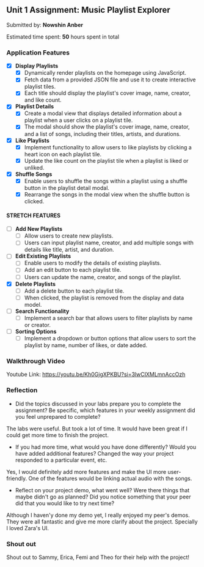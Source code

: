 ## Unit 1 Assignment: Music Playlist Explorer

Submitted by: **Nowshin Anber**

Estimated time spent: **50** hours spent in total

### Application Features

- [X] **Display Playlists**
  - [X] Dynamically render playlists on the homepage using JavaScript.
  - [X] Fetch data from a provided JSON file and use it to create interactive playlist tiles.
  - [X] Each title should display the playlist's cover image, name, creator, and like count.

- [X] **Playlist Details**
  - [X] Create a modal view that displays detailed information about a playlist when a user clicks on a playlist tile.
  - [X] The modal should show the playlist's cover image, name, creator, and a list of songs, including their titles, artists, and durations.

- [X] **Like Playlists**
  - [X] Implement functionality to allow users to like playlists by clicking a heart icon on each playlist tile.
  - [X] Update the like count on the playlist tile when a playlist is liked or unliked.

- [X] **Shuffle Songs**
  - [X] Enable users to shuffle the songs within a playlist using a shuffle button in the playlist detail modal.
  - [X] Rearrange the songs in the modal view when the shuffle button is clicked.

#### STRETCH FEATURES

- [ ] **Add New Playlists**
  - [ ] Allow users to create new playlists.
  - [ ] Users can input playlist name, creator, and add multiple songs with details like title, artist, and duration.

- [ ] **Edit Existing Playlists**
  - [ ] Enable users to modify the details of existing playlists.
  - [ ] Add an edit button to each playlist tile.
  - [ ] Users can update the name, creator, and songs of the playlist.

- [X] **Delete Playlists**
  - [ ] Add a delete button to each playlist tile.
  - [ ] When clicked, the playlist is removed from the display and data model.

- [ ] **Search Functionality**
  - [ ] Implement a search bar that allows users to filter playlists by name or creator.

- [ ] **Sorting Options**
  - [ ] Implement a dropdown or button options that allow users to sort the playlist by name, number of likes, or date added.

### Walkthrough Video

Youtube Link: https://youtu.be/Kh0GjgXPKBU?si=3lwCIXMLmnAccOzh

### Reflection

* Did the topics discussed in your labs prepare you to complete the assignment? Be specific, which features in your weekly assignment did you feel unprepared to complete?

The labs were useful. But took a lot of time. It would have been great if I could get more time to finish the project.

* If you had more time, what would you have done differently? Would you have added additional features? Changed the way your project responded to a particular event, etc.
  
Yes, I would definitely add more features and make the UI more user-friendly. One of the features would be linking actual audio with the songs.

* Reflect on your project demo, what went well? Were there things that maybe didn't go as planned? Did you notice something that your peer did that you would like to try next time?

Although I haven'y done my demo yet, I really enjoyed my peer's demos. They were all fantastic and give me more clarify about the project. Specially I loved Zara's UI.

### Shout out

Shout out to Sammy, Erica, Femi and Theo for their help with the project!
